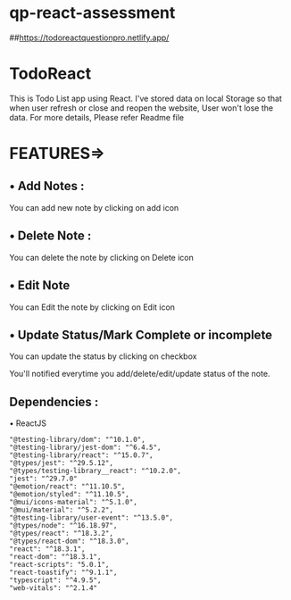 # qp-react-assessment


##https://todoreactquestionpro.netlify.app/

# TodoReact
This is Todo List app using React. I've stored data on local Storage so that when user refresh or close and reopen the website, User won't lose the data. For more details, Please refer Readme file



# FEATURES=>

 ## • Add Notes :
 You can add new note by clicking on add icon

## • Delete Note :
You can delete the note by clicking on Delete icon

## • Edit Note 
You can Edit the note by clicking on Edit icon

## • Update Status/Mark Complete or incomplete 
You can update the status by clicking on checkbox

You'll notified everytime you add/delete/edit/update status of  the note.







## Dependencies :

• ReactJS

    "@testing-library/dom": "^10.1.0",
    "@testing-library/jest-dom": "^6.4.5",
    "@testing-library/react": "^15.0.7",
    "@types/jest": "^29.5.12",
    "@types/testing-library__react": "^10.2.0",
    "jest": "^29.7.0"
    "@emotion/react": "^11.10.5",
    "@emotion/styled": "^11.10.5",
    "@mui/icons-material": "^5.1.0",
    "@mui/material": "^5.2.2",
    "@testing-library/user-event": "^13.5.0",
    "@types/node": "^16.18.97",
    "@types/react": "^18.3.2",
    "@types/react-dom": "^18.3.0",
    "react": "^18.3.1",
    "react-dom": "^18.3.1",
    "react-scripts": "5.0.1",
    "react-toastify": "^9.1.1",
    "typescript": "^4.9.5",
    "web-vitals": "^2.1.4"
